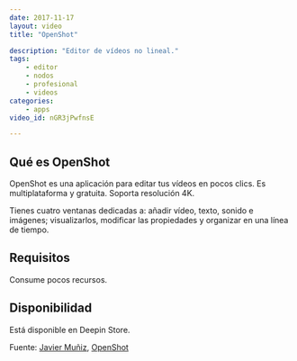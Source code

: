```yaml
---
date: 2017-11-17
layout: video
title: "OpenShot"

description: "Editor de vídeos no lineal."
tags:
    - editor
    - nodos
    - profesional
    - videos
categories:
    - apps
video_id: nGR3jPwfnsE

---
```

<!--more-->

## Qué es OpenShot

OpenShot es una aplicación para editar tus vídeos en pocos clics. Es multiplataforma y gratuita. Soporta resolución 4K.

Tienes cuatro ventanas dedicadas a: añadir vídeo, texto, sonido e imágenes; visualizarlos, modificar las propiedades y organizar en una línea de tiempo.

## Requisitos

Consume pocos recursos.

## Disponibilidad

Está disponible en Deepin Store.

Fuente: [Javier Muñiz](https://www.youtube.com/channel/UCt4oJu2ItngyTNBwPNmJDfA), [OpenShot](http://www.openshot.org/)
